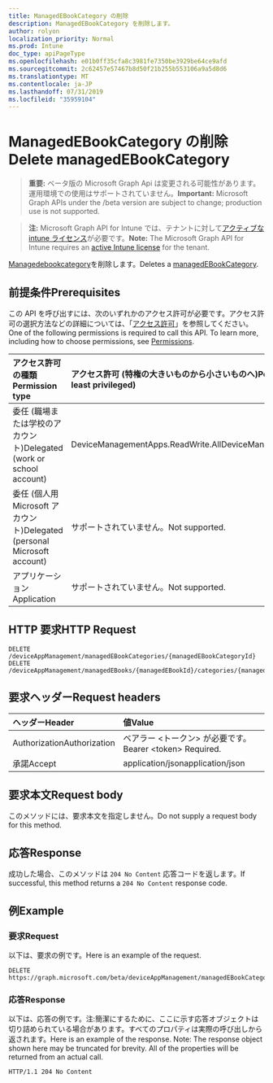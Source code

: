 ```yaml
---
title: ManagedEBookCategory の削除
description: ManagedEBookCategory を削除します。
author: rolyon
localization_priority: Normal
ms.prod: Intune
doc_type: apiPageType
ms.openlocfilehash: e01b0ff35cfa8c3981fe7350be3929be64ce9afd
ms.sourcegitcommit: 2c62457e57467b8d50f21b255b553106a9a5d8d6
ms.translationtype: MT
ms.contentlocale: ja-JP
ms.lasthandoff: 07/31/2019
ms.locfileid: "35959104"
---
```

# <a name="delete-managedebookcategory"></a><span data-ttu-id="19d10-103">ManagedEBookCategory の削除</span><span class="sxs-lookup"><span data-stu-id="19d10-103">Delete managedEBookCategory</span></span>

> <span data-ttu-id="19d10-104">**重要:** ベータ版の Microsoft Graph Api は変更される可能性があります。運用環境での使用はサポートされていません。</span><span class="sxs-lookup"><span data-stu-id="19d10-104">**Important:** Microsoft Graph APIs under the /beta version are subject to change; production use is not supported.</span></span>

> <span data-ttu-id="19d10-105">**注:** Microsoft Graph API for Intune では、テナントに対して[アクティブな intune ライセンス](https://go.microsoft.com/fwlink/?linkid=839381)が必要です。</span><span class="sxs-lookup"><span data-stu-id="19d10-105">**Note:** The Microsoft Graph API for Intune requires an [active Intune license](https://go.microsoft.com/fwlink/?linkid=839381) for the tenant.</span></span>

<span data-ttu-id="19d10-106">[Managedebookcategory](../resources/intune-books-managedebookcategory.md)を削除します。</span><span class="sxs-lookup"><span data-stu-id="19d10-106">Deletes a [managedEBookCategory](../resources/intune-books-managedebookcategory.md).</span></span>

## <a name="prerequisites"></a><span data-ttu-id="19d10-107">前提条件</span><span class="sxs-lookup"><span data-stu-id="19d10-107">Prerequisites</span></span>
<span data-ttu-id="19d10-p101">この API を呼び出すには、次のいずれかのアクセス許可が必要です。アクセス許可の選択方法などの詳細については、「[アクセス許可](/graph/permissions-reference)」を参照してください。</span><span class="sxs-lookup"><span data-stu-id="19d10-p101">One of the following permissions is required to call this API. To learn more, including how to choose permissions, see [Permissions](/graph/permissions-reference).</span></span>

|<span data-ttu-id="19d10-110">アクセス許可の種類</span><span class="sxs-lookup"><span data-stu-id="19d10-110">Permission type</span></span>|<span data-ttu-id="19d10-111">アクセス許可 (特権の大きいものから小さいものへ)</span><span class="sxs-lookup"><span data-stu-id="19d10-111">Permissions (from most to least privileged)</span></span>|
|:---|:---|
|<span data-ttu-id="19d10-112">委任 (職場または学校のアカウント)</span><span class="sxs-lookup"><span data-stu-id="19d10-112">Delegated (work or school account)</span></span>|<span data-ttu-id="19d10-113">DeviceManagementApps.ReadWrite.All</span><span class="sxs-lookup"><span data-stu-id="19d10-113">DeviceManagementApps.ReadWrite.All</span></span>|
|<span data-ttu-id="19d10-114">委任 (個人用 Microsoft アカウント)</span><span class="sxs-lookup"><span data-stu-id="19d10-114">Delegated (personal Microsoft account)</span></span>|<span data-ttu-id="19d10-115">サポートされていません。</span><span class="sxs-lookup"><span data-stu-id="19d10-115">Not supported.</span></span>|
|<span data-ttu-id="19d10-116">アプリケーション</span><span class="sxs-lookup"><span data-stu-id="19d10-116">Application</span></span>|<span data-ttu-id="19d10-117">サポートされていません。</span><span class="sxs-lookup"><span data-stu-id="19d10-117">Not supported.</span></span>|

## <a name="http-request"></a><span data-ttu-id="19d10-118">HTTP 要求</span><span class="sxs-lookup"><span data-stu-id="19d10-118">HTTP Request</span></span>
<!-- {
  "blockType": "ignored"
}
-->
``` http
DELETE /deviceAppManagement/managedEBookCategories/{managedEBookCategoryId}
DELETE /deviceAppManagement/managedEBooks/{managedEBookId}/categories/{managedEBookCategoryId}
```

## <a name="request-headers"></a><span data-ttu-id="19d10-119">要求ヘッダー</span><span class="sxs-lookup"><span data-stu-id="19d10-119">Request headers</span></span>
|<span data-ttu-id="19d10-120">ヘッダー</span><span class="sxs-lookup"><span data-stu-id="19d10-120">Header</span></span>|<span data-ttu-id="19d10-121">値</span><span class="sxs-lookup"><span data-stu-id="19d10-121">Value</span></span>|
|:---|:---|
|<span data-ttu-id="19d10-122">Authorization</span><span class="sxs-lookup"><span data-stu-id="19d10-122">Authorization</span></span>|<span data-ttu-id="19d10-123">ベアラー &lt;トークン&gt; が必要です。</span><span class="sxs-lookup"><span data-stu-id="19d10-123">Bearer &lt;token&gt; Required.</span></span>|
|<span data-ttu-id="19d10-124">承諾</span><span class="sxs-lookup"><span data-stu-id="19d10-124">Accept</span></span>|<span data-ttu-id="19d10-125">application/json</span><span class="sxs-lookup"><span data-stu-id="19d10-125">application/json</span></span>|

## <a name="request-body"></a><span data-ttu-id="19d10-126">要求本文</span><span class="sxs-lookup"><span data-stu-id="19d10-126">Request body</span></span>
<span data-ttu-id="19d10-127">このメソッドには、要求本文を指定しません。</span><span class="sxs-lookup"><span data-stu-id="19d10-127">Do not supply a request body for this method.</span></span>

## <a name="response"></a><span data-ttu-id="19d10-128">応答</span><span class="sxs-lookup"><span data-stu-id="19d10-128">Response</span></span>
<span data-ttu-id="19d10-129">成功した場合、このメソッドは `204 No Content` 応答コードを返します。</span><span class="sxs-lookup"><span data-stu-id="19d10-129">If successful, this method returns a `204 No Content` response code.</span></span>

## <a name="example"></a><span data-ttu-id="19d10-130">例</span><span class="sxs-lookup"><span data-stu-id="19d10-130">Example</span></span>

### <a name="request"></a><span data-ttu-id="19d10-131">要求</span><span class="sxs-lookup"><span data-stu-id="19d10-131">Request</span></span>
<span data-ttu-id="19d10-132">以下は、要求の例です。</span><span class="sxs-lookup"><span data-stu-id="19d10-132">Here is an example of the request.</span></span>
``` http
DELETE https://graph.microsoft.com/beta/deviceAppManagement/managedEBookCategories/{managedEBookCategoryId}
```

### <a name="response"></a><span data-ttu-id="19d10-133">応答</span><span class="sxs-lookup"><span data-stu-id="19d10-133">Response</span></span>
<span data-ttu-id="19d10-p102">以下は、応答の例です。注:簡潔にするために、ここに示す応答オブジェクトは切り詰められている場合があります。すべてのプロパティは実際の呼び出しから返されます。</span><span class="sxs-lookup"><span data-stu-id="19d10-p102">Here is an example of the response. Note: The response object shown here may be truncated for brevity. All of the properties will be returned from an actual call.</span></span>
``` http
HTTP/1.1 204 No Content
```





